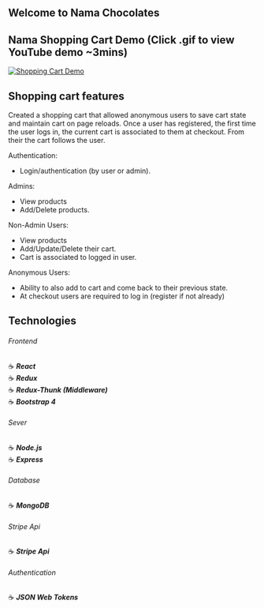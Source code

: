 ## Welcome to Nama Chocolates

## Nama Shopping Cart Demo (Click .gif to view YouTube demo ~3mins)

<a href="https://youtu.be/BZs19k3MByI" target="_blank"><img src="https://i.imgflip.com/2rdrhh.gif" title="Shopping Cart Demo"/></a>

## Shopping cart features

Created a shopping cart that allowed anonymous users to save cart state and maintain cart on page reloads.
Once a user has registered, the first time the user logs in, the current cart is associated to them at checkout.
From their the cart follows the user.

Authentication:
- Login/authentication (by user or admin).

Admins:
- View products
- Add/Delete products.

Non-Admin Users:
- View products
- Add/Update/Delete their cart.
- Cart is associated to logged in user.

Anonymous Users:
- Ability to also add to cart and come back to their previous state.
- At checkout users are required to log in (register if not already)

## Technologies

###### Frontend

:coffee: **_React_**
<br>
:coffee: **_Redux_**
<br>
:coffee: **_Redux-Thunk (Middleware)_**
<br>
:coffee: **_Bootstrap 4_**

###### Sever

:coffee: **_Node.js_**
<br>
:coffee: **_Express_**

###### Database

:coffee: **_MongoDB_**

###### Stripe Api

:coffee: **_Stripe Api_**

###### Authentication
:coffee: **_JSON Web Tokens_**




